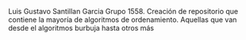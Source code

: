 Luis Gustavo Santillan Garcia 
Grupo 1558. 
Creación de repositorio que contiene la mayoría de algoritmos de ordenamiento. Aquellas que van desde el algoritmos burbuja hasta otros más
